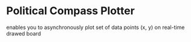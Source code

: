 # Political Compass Plotter
enables you to asynchronously plot set of data points (x, y) on real-time drawed board
